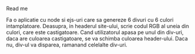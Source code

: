Read me

Fa o aplicatie cu node si ejs-uri care sa genereze 6 divuri cu 6 culori intamplatoare.
Deasupra, in headerul site-ului, scrie codul RGB al uneia din culori, care este castigatoare.
Cand utilizatorul apasa pe unul din div-uri, daca are culoarea castigatoare, se va schimba 
culoarea header-ului. Daca nu, div-ul va disparea, ramanand celelalte div-uri.